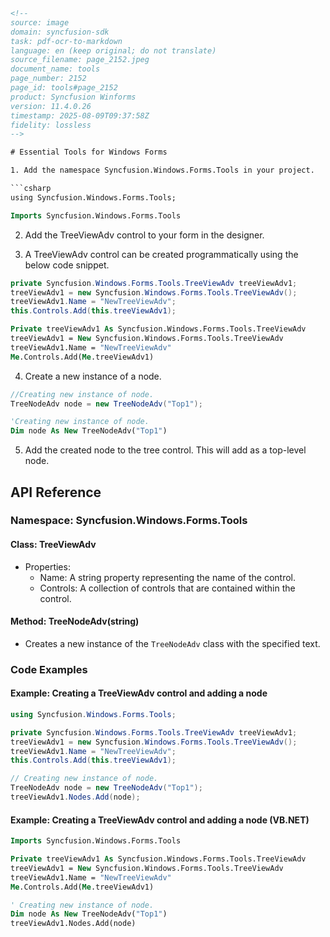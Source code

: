 ```html
<!-- 
source: image
domain: syncfusion-sdk
task: pdf-ocr-to-markdown
language: en (keep original; do not translate)
source_filename: page_2152.jpeg
document_name: tools
page_number: 2152
page_id: tools#page_2152
product: Syncfusion Winforms
version: 11.4.0.26
timestamp: 2025-08-09T09:37:58Z
fidelity: lossless
-->

# Essential Tools for Windows Forms

1. Add the namespace Syncfusion.Windows.Forms.Tools in your project.

```csharp
using Syncfusion.Windows.Forms.Tools;
```

```vb
Imports Syncfusion.Windows.Forms.Tools
```

2. Add the TreeViewAdv control to your form in the designer.

3. A TreeViewAdv control can be created programmatically using the below code snippet.

```csharp
private Syncfusion.Windows.Forms.Tools.TreeViewAdv treeViewAdv1;
treeViewAdv1 = new Syncfusion.Windows.Forms.Tools.TreeViewAdv();
treeViewAdv1.Name = "NewTreeViewAdv";
this.Controls.Add(this.treeViewAdv1);
```

```vb
Private treeViewAdv1 As Syncfusion.Windows.Forms.Tools.TreeViewAdv
treeViewAdv1 = New Syncfusion.Windows.Forms.Tools.TreeViewAdv
treeViewAdv1.Name = "NewTreeViewAdv"
Me.Controls.Add(Me.treeViewAdv1)
```

4. Create a new instance of a node.

```csharp
//Creating new instance of node.
TreeNodeAdv node = new TreeNodeAdv("Top1");
```

```vb
'Creating new instance of node.
Dim node As New TreeNodeAdv("Top1")
```

5. Add the created node to the tree control. This will add as a top-level node.

## API Reference

### Namespace: Syncfusion.Windows.Forms.Tools

#### Class: TreeViewAdv
- Properties:
  - Name: A string property representing the name of the control.
  - Controls: A collection of controls that are contained within the control.

#### Method: TreeNodeAdv(string)
- Creates a new instance of the `TreeNodeAdv` class with the specified text.

### Code Examples

#### Example: Creating a TreeViewAdv control and adding a node

```csharp
using Syncfusion.Windows.Forms.Tools;

private Syncfusion.Windows.Forms.Tools.TreeViewAdv treeViewAdv1;
treeViewAdv1 = new Syncfusion.Windows.Forms.Tools.TreeViewAdv();
treeViewAdv1.Name = "NewTreeViewAdv";
this.Controls.Add(this.treeViewAdv1);

// Creating new instance of node.
TreeNodeAdv node = new TreeNodeAdv("Top1");
treeViewAdv1.Nodes.Add(node);
```

#### Example: Creating a TreeViewAdv control and adding a node (VB.NET)

```vb
Imports Syncfusion.Windows.Forms.Tools

Private treeViewAdv1 As Syncfusion.Windows.Forms.Tools.TreeViewAdv
treeViewAdv1 = New Syncfusion.Windows.Forms.Tools.TreeViewAdv
treeViewAdv1.Name = "NewTreeViewAdv"
Me.Controls.Add(Me.treeViewAdv1)

' Creating new instance of node.
Dim node As New TreeNodeAdv("Top1")
treeViewAdv1.Nodes.Add(node)
```

<!-- tags: [Syncfusion Winforms, TreeViewAdv, TreeNodeAdv, Controls, namespace, .NET, C#, VB.NET] keywords: [TreeViewAdv, TreeNodeAdv, Syncfusion, Windows Forms, Tools, namespace, control, node, designer, programmatically] -->
```